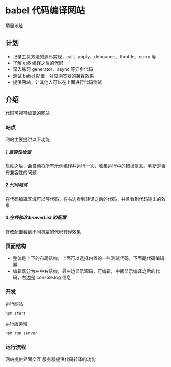 # babel 代码编译网站

[项目地址](https://github.com/104gogo/es6-test)

## 计划
- 记录工具方法的源码实现，call、apply、debounce、throttle、curry 等
- 了解 es6 编译之后的代码
- 深入练习 generator、async 等异步代码
- 测试 babel 配置，对应浏览器的兼容效果
- 提供网站，让其他人可以在上面进行代码测试

## 介绍
代码可视可编辑的网站

### 站点
网站主要提供以下功能

##### 1.兼容性检查
启动之后，会自动将所有示例编译并运行一次，收集运行中的错误信息，判断是否有兼容性的问题

##### 2.代码测试
在代码编辑区域可以写代码，在右边看到转译之后的代码，并且看到代码输出的效果

##### 3.在线修改 browerList 的配置
修改配置看到不同机型的代码转译效果

### 页面结构
- 整体是上下的布局结构，上面可以选择内置的一些测试代码，下面是代码编辑器
- 编辑器分为左中右结构，最左边显示源码，可编辑，中间显示编译之后的代码，右边是 console.log 信息


### 开发
运行网站
```
npm start
```
运行服务端
```
npm run server
```

### 运行流程
网站提供界面交互
服务器提供代码转译的功能